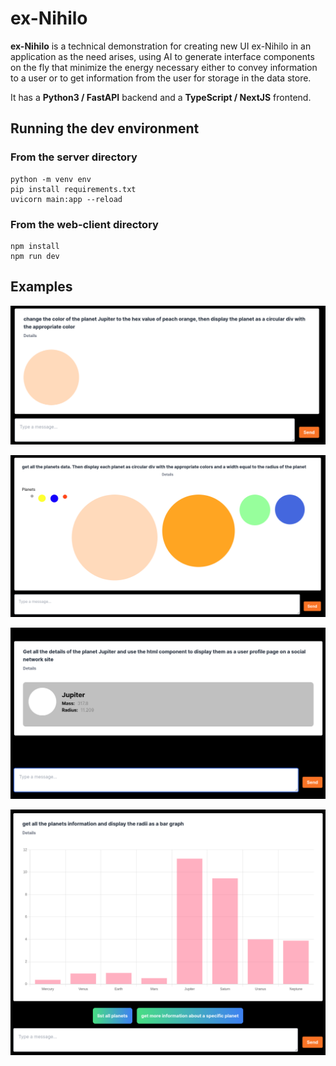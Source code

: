 # ex-Nihilo

**ex-Nihilo** is a technical demonstration for creating new UI ex-Nihilo in an application as the need arises, using AI to generate interface components on the fly that minimize the energy necessary either to convey information to a user or to get information from the user for storage in the data store.

It has a **Python3 / FastAPI** backend and a **TypeScript / NextJS** frontend.

## Running the dev environment

### From the server directory

```
python -m venv env
pip install requirements.txt
uvicorn main:app --reload
```

### From the web-client directory

```
npm install
npm run dev
```

## Examples

![demonstration of natural language update of the database and creation of the display component](./assets/display-update-jupiter-color.png)

![displays all planets in the database](./assets/display-planets.png)

![displays Jupiter as a social profile](./assets/display-jupiter-profile.png)

![displays the planets data as a bargraph component](./assets/display-bargraph.png)
